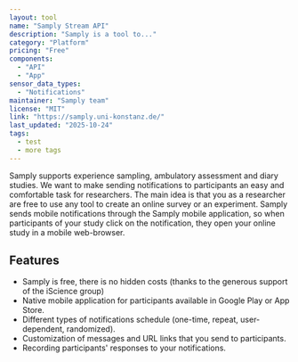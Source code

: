 ```yaml
---
layout: tool
name: "Samply Stream API"
description: "Samply is a tool to..."
category: "Platform"
pricing: "Free"
components:
  - "API"
  - "App"
sensor_data_types:
  - "Notifications"
maintainer: "Samply team"
license: "MIT"
link: "https://samply.uni-konstanz.de/"
last_updated: "2025-10-24"
tags:
  - test
  - more tags
---
```


Samply supports experience sampling, ambulatory assessment and diary studies. We want to make sending notifications to participants an easy and comfortable task for researchers. The main idea is that you as a researcher are free to use any tool to create an online survey or an experiment. Samply sends mobile notifications through the Samply mobile application, so when participants of your study click on the notification, they open your online study in a mobile web-browser.

## Features

- Samply is free, there is no hidden costs (thanks to the generous support of the iScience group)
- Native mobile application for participants available in Google Play or App Store.
- Different types of notifications schedule (one-time, repeat, user-dependent, randomized).
- Customization of messages and URL links that you send to participants.
- Recording participants' responses to your notifications.
